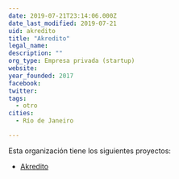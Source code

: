 ```yaml
---
date: 2019-07-21T23:14:06.000Z
date_last_modified: 2019-07-21
uid: akredito
title: "Akredito"
legal_name: 
description: ""
org_type: Empresa privada (startup)
website: 
year_founded: 2017
facebook: 
twitter: 
tags:
  - otro
cities: 
  - Río de Janeiro

---
```


Esta organización tiene los siguientes proyectos:

- [Akredito](/proyectos/akredito)
